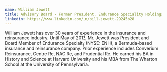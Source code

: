 ```yaml
---
name: William Jewett
title: Advisory Board - Former President, Endurance Speciality Holdings
linkedin: https://www.linkedin.com/in/bill-jewett-29245b28
---
```


William Jewett has over 30 years of experience in the insurance and reinsurance industry. Until May of 2012, Mr. Jewett was President and Board Member of Endurance Specialty (NYSE: ENH), a Bermuda-based insurance and reinsurance company. Prior experience includes Converium Reinsurance, Centre Re, NAC Re, and Prudential Re.  He earned his BA in History and Science at Harvard University and his MBA from The Wharton School at the University of Pennsylvania.
